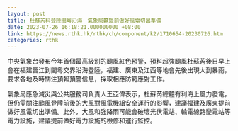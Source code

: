 ```yaml
---
layout: post
title: 杜蘇芮料登陸閩粵沿海　氣象局籲提前做好風電切出準備
date: 2023-07-26 16:18:21.000000000 +08:00
link: https://news.rthk.hk/rthk/ch/component/k2/1710654-20230726.htm
categories: rthk
---
```


中央氣象台發布今年首個最高級別的颱風紅色預警，預料超強颱風杜蘇芮後日早上會在福建晉江到閩粵交界沿海登陸，福建、廣東及江西等地會先後出現大到暴雨，要求各地及時關注預報預警信息，採取相應防範應對工作。

氣象局應急減災與公共服務司負責人王亞偉表示，杜蘇芮總體有利海上風力發電，但仍需關注颱風登陸前後的大風對風電機組安全運行的影響，建議福建及廣東提前做好風電切出準備。此外，大風和強降雨可能會破壞光伏電站、輸電線路變電站等電力設施，建議提前做好電力設施的檢修和運行監控。
